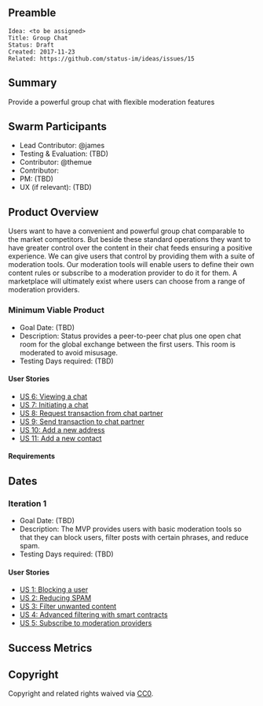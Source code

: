 ## Preamble

    Idea: <to be assigned>
    Title: Group Chat
    Status: Draft
    Created: 2017-11-23
    Related: https://github.com/status-im/ideas/issues/15

## Summary

Provide a powerful group chat with flexible moderation features

## Swarm Participants

- Lead Contributor: @james
- Testing & Evaluation: (TBD)
- Contributor: @themue
- Contributor:
- PM: (TBD)
- UX (if relevant): (TBD)

## Product Overview

Users want to have a convenient and powerful group chat comparable to the market competitors. But beside these standard operations they want to have greater control over the content in their chat feeds ensuring a positive experience. We can give users that control by providing them with a suite of moderation tools. Our moderation tools will enable users to define their own content rules or subscribe to a moderation provider to do it for them. A marketplace will ultimately exist where users can choose from a range of moderation providers.

### Minimum Viable Product

- Goal Date: (TBD)
- Description: Status provides a peer-to-peer chat plus one open chat room for the global exchange between the first users. This room is moderated to avoid misusage.
- Testing Days required: (TBD)

#### User Stories 

- [US 6: Viewing a chat](./user-stories/us-6-viewing-a-chat.md)
- [US 7: Initiating a chat](./user-stories/us-7-initiating-a-chat.md)
- [US 8: Request transaction from chat partner](./user-stories/us-8-request-transaction.md)
- [US 9: Send transaction to chat partner](./user-stories/us-9-send-transaction.md)
- [US 10: Add a new address](./user-stories/us-10-add-new-address.md)
- [US 11: Add a new contact](./user-stories/us-11-add-new-contact.md)

#### Requirements

## Dates

### Iteration 1

- Goal Date: (TBD)
- Description: The MVP provides users with basic moderation tools so that they can block users, filter posts with certain phrases, and reduce spam.
- Testing Days required: (TBD)

#### User Stories

- [US 1: Blocking a user](./user-stories/us-1-blocking-a-user.md)
- [US 2: Reducing SPAM](./user-stories/us-2-reducing-spam.md)
- [US 3: Filter unwanted content](./user-stories/us-3-filter-unwanted-content.md)
- [US 4: Advanced filtering with smart contracts](./user-stories/us-4-advanced-filtering-with-smart-contracts.md)
- [US 5: Subscribe to moderation providers](./user-stories/us-5-subscribe-to-moderation-providers.md)

## Success Metrics

## Copyright

Copyright and related rights waived via [CC0](https://creativecommons.org/publicdomain/zero/1.0/).
